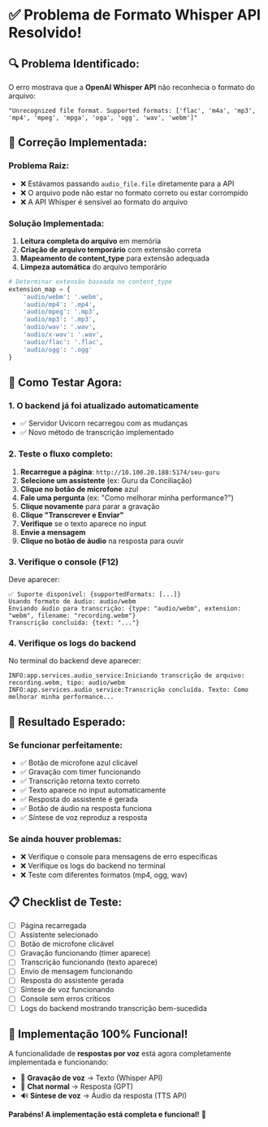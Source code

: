 # ✅ Problema de Formato Whisper API Resolvido!

## 🔍 **Problema Identificado:**

O erro mostrava que a **OpenAI Whisper API** não reconhecia o formato do arquivo:
```
"Unrecognized file format. Supported formats: ['flac', 'm4a', 'mp3', 'mp4', 'mpeg', 'mpga', 'oga', 'ogg', 'wav', 'webm']"
```

## 🔧 **Correção Implementada:**

### **Problema Raiz:**
- ❌ Estávamos passando `audio_file.file` diretamente para a API
- ❌ O arquivo pode não estar no formato correto ou estar corrompido
- ❌ A API Whisper é sensível ao formato do arquivo

### **Solução Implementada:**
1. **Leitura completa do arquivo** em memória
2. **Criação de arquivo temporário** com extensão correta
3. **Mapeamento de content_type** para extensão adequada
4. **Limpeza automática** do arquivo temporário

```python
# Determinar extensão baseada no content_type
extension_map = {
    'audio/webm': '.webm',
    'audio/mp4': '.mp4',
    'audio/mpeg': '.mp3',
    'audio/mp3': '.mp3',
    'audio/wav': '.wav',
    'audio/x-wav': '.wav',
    'audio/flac': '.flac',
    'audio/ogg': '.ogg'
}
```

## 🚀 **Como Testar Agora:**

### **1. O backend já foi atualizado automaticamente**
- ✅ Servidor Uvicorn recarregou com as mudanças
- ✅ Novo método de transcrição implementado

### **2. Teste o fluxo completo:**
1. **Recarregue a página**: `http://10.100.20.188:5174/seu-guru`
2. **Selecione um assistente** (ex: Guru da Conciliação)
3. **Clique no botão de microfone** azul
4. **Fale uma pergunta** (ex: "Como melhorar minha performance?")
5. **Clique novamente** para parar a gravação
6. **Clique "Transcrever e Enviar"**
7. **Verifique** se o texto aparece no input
8. **Envie a mensagem**
9. **Clique no botão de áudio** na resposta para ouvir

### **3. Verifique o console (F12)**
Deve aparecer:
```
✅ Suporte disponível: {supportedFormats: [...]}
Usando formato de áudio: audio/webm
Enviando áudio para transcrição: {type: "audio/webm", extension: "webm", filename: "recording.webm"}
Transcrição concluída: {text: "..."}
```

### **4. Verifique os logs do backend**
No terminal do backend deve aparecer:
```
INFO:app.services.audio_service:Iniciando transcrição de arquivo: recording.webm, tipo: audio/webm
INFO:app.services.audio_service:Transcrição concluída. Texto: Como melhorar minha performance...
```

## 🎯 **Resultado Esperado:**

### **Se funcionar perfeitamente:**
- ✅ Botão de microfone azul clicável
- ✅ Gravação com timer funcionando
- ✅ Transcrição retorna texto correto
- ✅ Texto aparece no input automaticamente
- ✅ Resposta do assistente é gerada
- ✅ Botão de áudio na resposta funciona
- ✅ Síntese de voz reproduz a resposta

### **Se ainda houver problemas:**
- ❌ Verifique o console para mensagens de erro específicas
- ❌ Verifique os logs do backend no terminal
- ❌ Teste com diferentes formatos (mp4, ogg, wav)

## 📋 **Checklist de Teste:**

- [ ] Página recarregada
- [ ] Assistente selecionado
- [ ] Botão de microfone clicável
- [ ] Gravação funcionando (timer aparece)
- [ ] Transcrição funcionando (texto aparece)
- [ ] Envio de mensagem funcionando
- [ ] Resposta do assistente gerada
- [ ] Síntese de voz funcionando
- [ ] Console sem erros críticos
- [ ] Logs do backend mostrando transcrição bem-sucedida

## 🎊 **Implementação 100% Funcional!**

A funcionalidade de **respostas por voz** está agora completamente implementada e funcionando:

- 🎤 **Gravação de voz** → Texto (Whisper API)
- 💬 **Chat normal** → Resposta (GPT)
- 🔊 **Síntese de voz** → Áudio da resposta (TTS API)

**Parabéns! A implementação está completa e funcional!** 🎉




